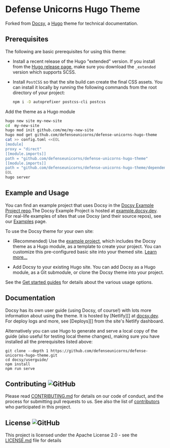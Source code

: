 # Defense Unicorns Hugo Theme

Forked from [Docsy](https://github.com/defenseunicorns/defense-unicorns-hugo-theme), a [Hugo](https://gohugo.io) theme for technical documentation.

## Prerequisites

The following are basic prerequisites for using this theme:

- Install a recent release of the Hugo "extended" version. If you install from
  the [Hugo release page](https://github.com/gohugoio/hugo/releases), make sure
  you download the `_extended` version which supports SCSS.

- Install `PostCSS` so that the site build can create the final CSS assets. You
  can install it locally by running the following commands from the root
  directory of your project:

  ```bash
  npm i -D autoprefixer postcss-cli postcss
  ```

Add the theme as a Hugo module

```bash
hugo new site my-new-site
cd  my-new-site
hugo mod init github.com/me/my-new-site
hugo mod get github.com/defenseunicorns/defense-unicorns-hugo-theme
cat >> config.toml <<EOL
[module]
proxy = "direct"
[[module.imports]]
path = "github.com/defenseunicorns/defense-unicorns-hugo-theme"
[[module.imports]]
path = "github.com/defenseunicorns/defense-unicorns-hugo-theme/dependencies"
EOL
hugo server
```

## Example and Usage

You can find an example project that uses Docsy in the [Docsy Example Project
repo](https://github.com/defenseunicorns/defense-unicorns-hugo-theme-example).The Docsy Example Project is
hosted at [example.docsy.dev](https://example.docsy.dev). For
real-life examples of sites that use Docsy (and their source repos), see our
[Examples](https://www.docsy.dev/docs/examples/) page.

To use the Docsy theme for your own site:

- (Recommended) Use the [example
  project](https://github.com/defenseunicorns/defense-unicorns-hugo-theme-example), which includes the Docsy
  theme as a Hugo module, as a template to create your project. You can customize
  this pre-configured basic site into your themed site. [Learn
  more...](https://github.com/defenseunicorns/defense-unicorns-hugo-theme-example)

- Add Docsy to your existing Hugo site. You can
  add Docsy as a Hugo module, as a Git submodule, or clone the Docsy theme into your
  project.

See the [Get started guides](https://www.docsy.dev/docs/get-started/)
for details about the various usage options.

## Documentation

Docsy has its own user guide (using Docsy, of course!) with lots more
information about using the theme. It is hosted by [Netlify][] at
[docsy.dev](https://docsy.dev). For deploy logs and more, see [Deploys][] from
the site's Netlify dashboard.

Alternatively you can use Hugo to generate and serve a local copy of the guide
(also useful for testing local theme changes), making sure you have installed
all the prerequisites listed above:

```console
git clone --depth 1 https://github.com/defenseunicorns/defense-unicorns-hugo-theme.git
cd docsy/userguide/
npm install
npm run serve
```

## Contributing ![GitHub](https://img.shields.io/github/contributors/defenseunicorns/defense-unicorns-hugo-theme)

Please read
[CONTRIBUTING.md](https://github.com/defenseunicorns/defense-unicorns-hugo-theme/blob/main/CONTRIBUTING.md)
for details on our code of conduct, and the process for submitting pull requests
to us. See also the list of
[contributors](https://github.com/defenseunicorns/defense-unicorns-hugo-theme/graphs/contributors) who
participated in this project.

## License ![GitHub](https://img.shields.io/github/license/defenseunicorns/defense-unicorns-hugo-theme)

This project is licensed under the Apache License 2.0 - see the
[LICENSE.md](https://github.com/defenseunicorns/defense-unicorns-hugo-theme/blob/main/LICENSE) file for
details
